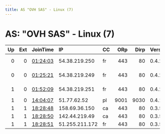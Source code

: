 ```yaml
---
title: AS "OVH SAS" - Linux (7)
---
```


# AS: "OVH SAS" - Linux (7)

|   Up |   Ext | JoinTime                                                                                            | IP             | CC   |   ORp |   Dirp | Version   | Contact                      | Nickname      |   eFamMembers |
|-----:|------:|:----------------------------------------------------------------------------------------------------|:---------------|:-----|------:|-------:|:----------|:-----------------------------|:--------------|--------------:|
|    0 |     0 | [01:24:03](https://metrics.torproject.org/rs.html#details/50A87E4136E70D9D862E53D3A76CFFCA25687896) | 54.38.219.250  | fr   |   443 |     80 | 0.4.2.5   | Kevin Hicks &lt;admin@fissio | Fission11     |             1 |
|    0 |     0 | [01:25:21](https://metrics.torproject.org/rs.html#details/D649ABD2D05B0DBC115C06D0C8D1BE544A2B7829) | 54.38.219.249  | fr   |   443 |     80 | 0.4.2.5   | Kevin Hicks &lt;admin@fissio | Fission10     |             1 |
|    1 |     0 | [01:52:09](https://metrics.torproject.org/rs.html#details/C303038FDCC72805A160FF64E994333A49ECDA71) | 54.38.219.251  | fr   |   443 |     80 | 0.4.2.5   | Kevin Hicks &lt;admin@fissio | Fission12     |            17 |
|    1 |     0 | [14:04:07](https://metrics.torproject.org/rs.html#details/7B2904FE8AA12E45EA3D65658ED8CECA4A51F7F8) | 51.77.62.52    | pl   |  9001 |   9030 | 0.4.1.6   | None                         | ClubCryptique |             1 |
|    1 |     1 | [18:28:48](https://metrics.torproject.org/rs.html#details/FAF47BCF025C47F24E8422CB091945441A9FE6BC) | 158.69.36.150  | ca   |   443 |     80 | 0.3.5.8   | None                         | Unnamed       |             1 |
|    1 |     1 | [18:28:50](https://metrics.torproject.org/rs.html#details/9EC83841E74D5FBEBE7F295F7242095A3FAD9B60) | 142.44.219.49  | ca   |   443 |     80 | 0.3.5.8   | None                         | Unnamed       |             1 |
|    1 |     1 | [18:28:51](https://metrics.torproject.org/rs.html#details/E07FB566BF02BD10F0A38A50EF90F5584FEAE092) | 51.255.211.172 | fr   |   443 |     80 | 0.3.5.8   | None                         | Unnamed       |             1 |
